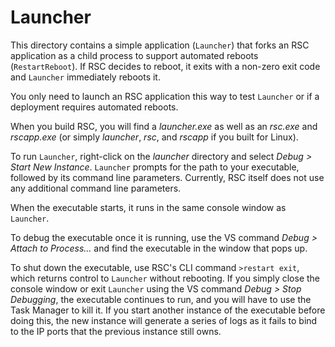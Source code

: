 # Launcher

This directory contains a simple application (`Launcher`) that forks
an RSC application as a child process to support automated reboots
(`RestartReboot`). If RSC decides to reboot, it exits with a non-zero
exit code and `Launcher` immediately reboots it.

You only need to launch an RSC application this way to test `Launcher`
or if a deployment requires automated reboots.

When you build RSC, you will find a _launcher.exe_ as well as an
_rsc.exe_ and _rscapp.exe_ (or simply _launcher_, _rsc_, and _rscapp_
if you built for Linux).

To run `Launcher`, right-click on the _launcher_ directory and select
_Debug > Start New Instance_. `Launcher` prompts for the path to your
executable, followed by its command line parameters. Currently, RSC
itself does not use any additional command line parameters.

When the executable starts, it runs in the same console window as
`Launcher`.

To debug the executable once it is running, use the VS command
_Debug > Attach to Process..._ and find the executable in the window
that pops up.

To shut down the executable, use RSC's CLI command `>restart exit`,
which returns control to `Launcher` without rebooting. If you simply
close the console window or exit `Launcher` using the VS command
_Debug > Stop Debugging_, the executable continues to run, and you will
have to use the Task Manager to kill it. If you start another instance
of the executable before doing this, the new instance will generate a
series of logs as it fails to bind to the IP ports that the previous
instance still owns.
